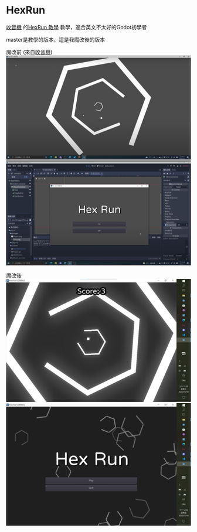 # HexRun
[收音機](https://www.youtube.com/@radio0529) 的[HexRun 教學](https://www.youtube.com/watch?v=X8p3HK-h8R4) 教學，適合英文不太好的Godot初學者

master是教學的版本，這是我魔改後的版本

魔改前
(來自[收音機](https://www.youtube.com/@radio0529))
![遊戲](GithubSrcs/GameBefore.png)
![標題畫面](GithubSrcs/TitleScreenBefore.png)

魔改後
![魔改後](GithubSrcs/GameAfter.png)
![標題畫面](GithubSrcs/TitleScreenAfter.png)